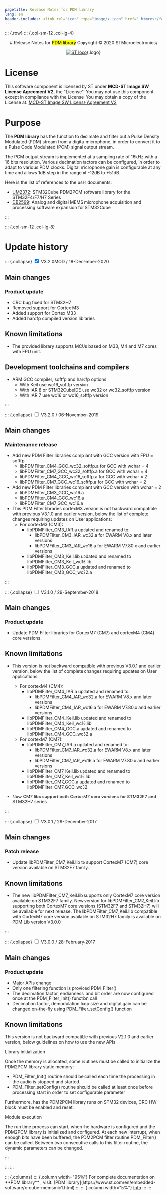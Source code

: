 ```yaml
---
pagetitle: Release Notes for PDM library
lang: en
header-includes: <link rel="icon" type="image/x-icon" href="_htmresc/favicon.png" />
---
```


::: {.row}
::: {.col-sm-12 .col-lg-4}

<center>
# Release Notes for <mark>PDM library</mark>
Copyright &copy; 2020 STMicroelectronics\
    
[![ST logo](_htmresc/st_logo_2020.png)](https://www.st.com){.logo}
</center>

# License

This software component is
licensed by ST under **MCD-ST Image SW License Agreement V2**, the "License"; You may not use this component except in compliance
with the License. You may obtain a copy of the License at:
[MCD-ST Image SW License Agreement V2](http://www.st.com/software_license_agreement_image_v2)
 
# Purpose

The **PDM library** has the function to decimate and filter out a Pulse Density Modulated (PDM) stream from a digital microphone,
in order to convert it to a Pulse Code Modulated (PCM) signal output stream. 

The PCM output stream is implemented at a sampling rate of 16kHz with a 16 bits resolution. Various decimation factors can be 
configured, in order to adapt to various PDM clocks.
Digital microphone gain is configurable at any time and allows 1dB step in the range of -12dB to +51dB.

Here is the list of references to the user documents:

- [UM2372](https://www.st.com/resource/en/user_manual/dm00482421.pdf): STM32Cube PDM2PCM software library for the STM32F4/F7/H7 Series
- [DB2599](https://www.st.com/resource/en/data_brief/x-cube-memsmic1.pdf): Analog and digital MEMS microphone acquisition and processing software
expansion for STM32Cube

:::

::: {.col-sm-12 .col-lg-8}
# Update history

::: {.collapse}
<input type="checkbox" id="collapse-section5" checked aria-hidden="true">
<label for="collapse-section5" aria-hidden="true"> V3.2.0MOD / 18-December-2020 </label>
<div>			

## Main changes
### Product update
- CRC bug fixed for STM32H7
- Removed support for Cortex M3
- Added support for Cortex M33
- Added hardfp compiled version libraries

## Known limitations
- The provided library supports MCUs based on M33, M4 and M7 cores with FPU unit.

## Development toolchains and compilers
- ARM GCC compiler, softfp and hardfp options
  - With Keil use wc16_softfp version
  - With IAR 8 or STM32CubeIDE use wc32 or wc32_softfp version
  - With IAR 7 use wc16 or wc16_softfp version

</div>
:::

::: {.collapse}
<input type="checkbox" id="collapse-section4" aria-hidden="true">
<label for="collapse-section4" aria-hidden="true"> V3.2.0 / 06-November-2019 </label>
<div>			

## Main changes
### Maintenance release
- Add new PDM Filter libraries compliant with GCC version with FPU = softfp
  - libPDMFilter_CM4_GCC_wc32_softfp.a for GCC with wchar = 4
  - libPDMFilter_CM7_GCC_wc32_softfp.a for GCC with wchar = 4
  - libPDMFilter_CM4_GCC_wc16_softfp.a for GCC with wchar = 2 
  - libPDMFilter_CM7_GCC_wc16_softfp.a for GCC with wchar = 2
- Add new PDM Filter libraries compliant with GCC version with wchar = 2
  - libPDMFilter_CM3_GCC_wc16.a
  - libPDMFilter_CM4_GCC_wc16.a
  - libPDMFilter_CM7_GCC_wc16.a
- This PDM Filter libraries cortexM3 version is not backward compatible with previous V3.1.0 and earlier version,
below the list of complete changes requiring updates on User applications:
  - For cortexM3 (CM3):
    - libPDMFilter_CM3_IAR.a updated and renamed to:
      - libPDMFilter_CM3_IAR_wc32.a for EWARM V8.x and later versions
      - libPDMFilter_CM3_IAR_wc16.a for EWARM V7.80.x and earlier versions
    - libPDMFilter_CM3_Keil.lib updated and renamed to libPDMFilter_CM3_Keil_wc16.lib
    - libPDMFilter_CM3_GCC.a updated and renamed to libPDMFilter_CM3_GCC_wc32.a

</div>
:::

::: {.collapse}
<input type="checkbox" id="collapse-section3" aria-hidden="true">
<label for="collapse-section3" aria-hidden="true"> V3.1.0 / 29-September-2018 </label>
<div>			

## Main changes
### Product update
- Update PDM Filter libraries for CortexM7 (CM7) and cortexM4 (CM4) core versions.

## Known limitations
- This version is not backward compatible with previous V3.0.1 and earlier version, below the list of complete changes requiring updates on User applications:
  - For cortexM4 (CM4):
    - libPDMFilter_CM4_IAR.a updated and renamed to:
      - libPDMFilter_CM4_IAR_wc32.a for EWARM V8.x and later versions
      - libPDMFilter_CM4_IAR_wc16.a for EWARM V7.80.x and earlier versions
    - libPDMFilter_CM4_Keil.lib updated and renamed to libPDMFilter_CM4_Keil_wc16.lib
    - libPDMFilter_CM4_GCC.a updated and renamed to libPDMFilter_CM4_GCC_wc32.a
  - For cortexM7 (CM7):
    - libPDMFilter_CM7_IAR.a updated and renamed to:
      - libPDMFilter_CM7_IAR_wc32.a for EWARM V8.x and later versions
      - libPDMFilter_CM7_IAR_wc16.a for EWARM V7.80.x and earlier versions
    - libPDMFilter_CM7_Keil.lib updated and renamed to libPDMFilter_CM7_Keil_wc16.lib
    - libPDMFilter_CM7_GCC.a updated and renamed to libPDMFilter_CM7_GCC_wc32.
     
- New CM7 libs support both CortexM7 core versions for STM32F7 and STM32H7 series

</div>
:::

::: {.collapse}
<input type="checkbox" id="collapse-section2" aria-hidden="true">
<label for="collapse-section2" aria-hidden="true"> V3.0.1 / 29-December-2017 </label>
<div>			

## Main changes
### Patch release
- Update libPDMFilter_CM7_Keil.lib to support  CortexM7 (CM7) core version available on STM32F7 family.

## Known limitations
- The new libPDMFilter_CM7_Keil.lib supports only CortexM7 core version available on STM32F7 family. 
New version for libPDMFilter_CM7_Keil.lib supporting both CortexM7 core versions (STM32F7 and STM32H7) will be available for next release.
The libPDMFilter_CM7_Keil.lib compatible with CortexM7 core version available on STM32H7 family is available on PDM Lib version V3.0.0

</div>
:::

::: {.collapse}
<input type="checkbox" id="collapse-section1" aria-hidden="true">
<label for="collapse-section1" aria-hidden="true"> V3.0.0 / 28-February-2017 </label>
<div>			

## Main changes
### Product update
- Major APIs change
- Only one filtering function is provided PDM_Filter()
- The decimation factor, endianness, and bit order are now configured once at the PDM_Filter_Init() function call
- Decimation factor, demodulation loop size and digital gain can be changed on-the-fly using PDM_Filter_setConfig() function

## Known limitations
This version is not backward compatible with previous V2.1.0 and earlier version, below guidelines on how to use the new APIs

Library initialization

Once the memory is allocated, some routines must be called to initialize the PDM2PCM library static memory:

- PDM_Filter_Init() routine should be called each time the processing in the audio is stopped and started.
- PDM_Filter_setConfig() routine should be called at least once before processing start in order to set configurable parameter

Furthermore, has the PDM2PCM library runs on STM32 devices, CRC HW block must be enabled and reset.

Module execution

The run time process can start, when the hardware is configured and the PDM2PCM library is initialized and configured. At each new interrupt, when enough bits have been buffered, the PDM2PCM filter routine PDM_Filter() can be called. Between two consecutive calls to this filter routine, the dynamic parameters can be changed. 

</div>
:::

:::
:::

<footer class="sticky">
::: {.columns}
::: {.column width="95%"}
For complete documentation on **PDM library** ,
visit: [PDM library](https://www.st.com/en/embedded-software/x-cube-memsmic1.html)
:::
::: {.column width="5%"}
<abbr title="Based on template cx566953 version 2.0">Info</abbr>
:::
:::
</footer>
